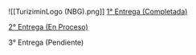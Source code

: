 ![[TuriziminLogo (NBG).png]]
[1° Entrega (Completada)](https://github.com/JairoEspinoza23216880/SEF_Project/tree/entrega-1)

[2° Entrega (En Proceso)](https://github.com/JairoEspinoza23216880/SEF_Project/tree/entrega-2)

3° Entrega (Pendiente)